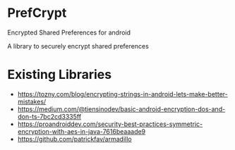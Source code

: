 # PrefCrypt
Encrypted Shared Preferences for android

A library to securely encrypt shared preferences

# Existing Libraries

- https://tozny.com/blog/encrypting-strings-in-android-lets-make-better-mistakes/
- https://medium.com/@tiensinodev/basic-android-encryption-dos-and-don-ts-7bc2cd3335ff
- https://proandroiddev.com/security-best-practices-symmetric-encryption-with-aes-in-java-7616beaaade9
- https://github.com/patrickfav/armadillo
